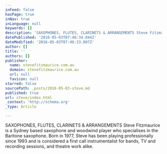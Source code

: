 ```yaml
---
inFeed: false
hasPage: true
inNav: true
inLanguage: null
keywords: []
description: 'SAXOPHONES, FLUTES, CLARINETS & ARRANGEMENTS Steve Fitzmaurice is a Sydney based saxophone and woodwind player who specialises in the Baritone saxophone. Born in 1977, Steve has been playing professionally since 1993 and is considered a first call instrumentalist for bands, TV and recording sessions, and theatre work alike.'
datePublished: '2016-05-03T07:46:34.044Z'
dateModified: '2016-05-03T07:46:33.807Z'
author: []
title: ''
authors: []
publisher:
  name: stevefitzmaurice.com.au
  domain: stevefitzmaurice.com.au
  url: null
  favicon: null
starred: false
sourcePath: _posts/2016-05-03-steve.md
published: true
url: steve/index.html
_context: 'http://schema.org'
_type: Article

---
```

SAXOPHONES, FLUTES, CLARINETS & ARRANGEMENTS Steve Fitzmaurice is a Sydney based saxophone and woodwind player who specialises in the Baritone saxophone. Born in 1977, Steve has been playing professionally since 1993 and is considered a first call instrumentalist for bands, TV and recording sessions, and theatre work alike.